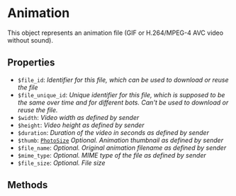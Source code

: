 # Animation	

This object represents an animation file (GIF or H.264/MPEG-4 AVC video without sound).	

## Properties	

- `$file_id`: _Identifier for this file, which can be used to download or reuse the file_
- `$file_unique_id`: _Unique identifier for this file, which is supposed to be the same over time and for different bots. Can't be used to download or reuse the file._
- `$width`: _Video width as defined by sender_
- `$height`: _Video height as defined by sender_
- `$duration`: _Duration of the video in seconds as defined by sender_
- `$thumb`: [`PhotoSize`](PhotoSize.md) _Optional. Animation thumbnail as defined by sender_
- `$file_name`: _Optional. Original animation filename as defined by sender_
- `$mime_type`: _Optional. MIME type of the file as defined by sender_
- `$file_size`: _Optional. File size_

## Methods	

